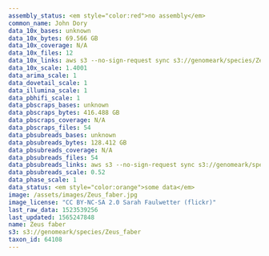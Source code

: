 ```yaml
---
assembly_status: <em style="color:red">no assembly</em>
common_name: John Dory
data_10x_bases: unknown
data_10x_bytes: 69.566 GB
data_10x_coverage: N/A
data_10x_files: 12
data_10x_links: aws s3 --no-sign-request sync s3://genomeark/species/Zeus_faber/fZeuFab1/genomic_data/10x/ .<br>
data_10x_scale: 1.4001
data_arima_scale: 1
data_dovetail_scale: 1
data_illumina_scale: 1
data_pbhifi_scale: 1
data_pbscraps_bases: unknown
data_pbscraps_bytes: 416.488 GB
data_pbscraps_coverage: N/A
data_pbscraps_files: 54
data_pbsubreads_bases: unknown
data_pbsubreads_bytes: 128.412 GB
data_pbsubreads_coverage: N/A
data_pbsubreads_files: 54
data_pbsubreads_links: aws s3 --no-sign-request sync s3://genomeark/species/Zeus_faber/fZeuFab1/genomic_data/pacbio/ . --exclude "*scraps.bam* --exclude "*ccs.bam*"<br>
data_pbsubreads_scale: 0.52
data_phase_scale: 1
data_status: <em style="color:orange">some data</em>
image: /assets/images/Zeus_faber.jpg
image_license: "CC BY-NC-SA 2.0 Sarah Faulwetter (flickr)"
last_raw_data: 1523539256
last_updated: 1565247848
name: Zeus faber
s3: s3://genomeark/species/Zeus_faber
taxon_id: 64108
---
```

